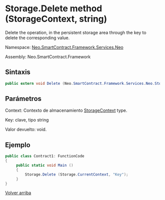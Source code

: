 # Storage.Delete method (StorageContext, string)

Delete the operation, in the persistent storage area through the key to delete the corresponding value.

Namespace: [Neo.SmartContract.Framework.Services.Neo](../../Neo.md)

Assembly: Neo.SmartContract.Framework

## Sintaxis

```c#
public extern void Delete (Neo.SmartContract.Framework.Services.Neo.StorageContext context, byte[] key)
```

## Parámetros

Context: Contexto de almacenamiento [StorageContext](../StorageContex.md) type.

Key: clave, tipo string

Valor devuelto: void.

## Ejemplo

```c#
public class Contract1: FunctionCode
{
     public static void Main ()
     {
         Storage.Delete (Storage.CurrentContext, "Key");
     }
}
```



[Volver arriba](../Storage.md)
